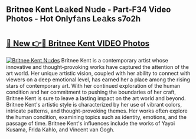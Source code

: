 ## Britnee Kent Le𝚊ked N𝚞de - Part-F34 Video Photos - Hot Onlyf𝚊ns Le𝚊ks s7o2h

# <h2><a href="http://ab45469.deff.icu/?id=Britnee+Kent">🔗 New 👉🔴 Britnee Kent VIDEO Photos</a></h2>

[![Britnee Kent N𝚞des](https://i.imgur.com/rIISA9y.gif)](http://ab45469.deff.icu/?id=Britnee+Kent)
Britnee Kent is a contemporary artist whose innovative and thought-provoking works have captured the attention of the art world. Her unique artistic vision, coupled with her ability to connect with viewers on a deep emotional level, has earned her a place among the rising stars of contemporary art. With her continued exploration of the human condition and her commitment to pushing the boundaries of her craft, Britnee Kent is sure to leave a lasting impact on the art world and beyond. Britnee Kent's artistic style is characterized by her use of vibrant colors, intricate patterns, and thought-provoking themes. Her works often explore the human condition, examining topics such as identity, emotions, and the passage of time. Britnee Kent's influences include the works of Yayoi Kusama, Frida Kahlo, and Vincent van Gogh.
